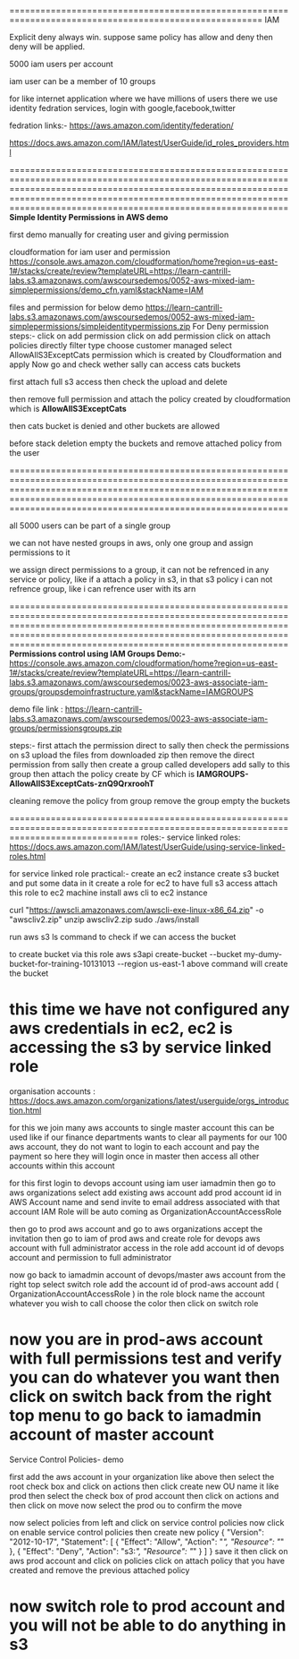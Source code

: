 =======================================================================================================
IAM

Explicit deny always win. suppose same policy has allow and deny then deny will be applied.

5000 iam users per account

iam user can be a member of 10 groups

for like internet application where we have millions of users there we use identity fedration services, login with google,facebook,twitter

fedration links:-
https://aws.amazon.com/identity/federation/

https://docs.aws.amazon.com/IAM/latest/UserGuide/id_roles_providers.html



==============================================================================================================================================================================================================================================================================
**Simple Identity Permissions in AWS demo**

first demo manually for creating user and giving permission

cloudformation for iam user and permission
https://console.aws.amazon.com/cloudformation/home?region=us-east-1#/stacks/create/review?templateURL=https://learn-cantrill-labs.s3.amazonaws.com/awscoursedemos/0052-aws-mixed-iam-simplepermissions/demo_cfn.yaml&stackName=IAM

files and permission for below demo
https://learn-cantrill-labs.s3.amazonaws.com/awscoursedemos/0052-aws-mixed-iam-simplepermissions/simpleidentitypermissions.zip
For Deny permission steps:-
click on add permission
click on add permission
click on attach policies directly
filter type choose customer managed
select AllowAllS3ExceptCats permission which is created by Cloudformation and apply
Now go and check wether sally can access cats buckets


first attach full s3 access then check the upload and delete

then remove full permission and attach the policy created by cloudformation which is **AllowAllS3ExceptCats**

then cats bucket is denied and other buckets are allowed

before stack deletion empty the buckets and remove attached policy from the user

==============================================================================================================================================================================================================================================================================


all 5000 users can be part of a single group

we can not have nested groups in aws, only one group and assign permissions to it

we assign direct permissions to a group, it can not be refrenced in any service or policy, like if a attach a policy in s3, in that s3 policy i can not refrence group,  like i can refrence user with its arn

==============================================================================================================================================================================================================================================================================
**Permissions control using IAM Groups Demo:-**
https://console.aws.amazon.com/cloudformation/home?region=us-east-1#/stacks/create/review?templateURL=https://learn-cantrill-labs.s3.amazonaws.com/awscoursedemos/0023-aws-associate-iam-groups/groupsdemoinfrastructure.yaml&stackName=IAMGROUPS

demo file link : https://learn-cantrill-labs.s3.amazonaws.com/awscoursedemos/0023-aws-associate-iam-groups/permissionsgroups.zip

steps:-
first attach the permission direct to sally
then check the permissions on s3
upload the files from downloaded zip
then remove the direct permission from sally
then create a group called developers
add sally to this group
then attach the policy create by CF which is **IAMGROUPS-AllowAllS3ExceptCats-znQ9QrxroohT**


cleaning
remove the policy from group
remove the group
empty the buckets

=====================================================================================================================================
roles:-
service linked roles: https://docs.aws.amazon.com/IAM/latest/UserGuide/using-service-linked-roles.html

for service linked role practical:-
create an ec2 instance
create s3 bucket and put some data in it
create a role for ec2 to have full s3 access
attach this role to ec2 machine
install aws cli to ec2 instance

curl "https://awscli.amazonaws.com/awscli-exe-linux-x86_64.zip" -o "awscliv2.zip"
unzip awscliv2.zip
sudo ./aws/install

run aws s3 ls command to check if we can access the bucket

to create bucket via this role
aws s3api create-bucket --bucket my-dumy-bucket-for-training-10131013 --region us-east-1 
above command will create the bucket

this time we have not configured any aws credentials in ec2, ec2 is accessing the s3 by service linked role
==================================================================================================================================
organisation accounts : https://docs.aws.amazon.com/organizations/latest/userguide/orgs_introduction.html

for this we join many aws accounts to single master account
this can be used like if our finance departments wants to clear all payments for our 100 aws account, they do not want to login to each account and pay the payment
so here they will login once in master then access all other accounts within this account

for this first login to devops account using iam user iamadmin
then go to aws organizations
select add existing aws account
add prod account id in AWS Account name and send invite to email address associated with that account
IAM Role will be auto coming as OrganizationAccountAccessRole

then go to prod aws account and go to aws organizations
accept the invitation
then go to iam of prod aws and create role for devops aws account with full administrator access
in the role add account id of devops account and permission to full administrator

now go back to iamadmin account of devops/master aws account
from the right top select switch role
add the account id of prod-aws account
add ( OrganizationAccountAccessRole ) in the role block
name the account whatever you wish to call
choose the color
then click on switch role

now you are in prod-aws account with full permissions
test and verify you can do whatever you want
then click on switch back from the right top menu to go back to iamadmin account of master account
========================================================================================================================================

Service Control Policies- demo

first add the aws account in your organization like above
then select the root check box and click on actions then click create new OU
name it like prod
then select the check box of prod account then click on actions and then click on move
now select the prod ou to confirm the move

now select policies from left and click on service control policies
now click on enable service control policies
then create new policy
{
    "Version": "2012-10-17",
    "Statement": [
        {
            "Effect": "Allow",
            "Action": "*",
            "Resource": "*"
        },
        {
            "Effect": "Deny",
            "Action": "s3:*",
            "Resource": "*"
        }
    ]
}
save it
then click on aws prod account and click on policies
click on attach policy that you have created and remove the previous attached policy

now switch role to prod account and you will not be able to do anything in s3
==========================================================================================================







